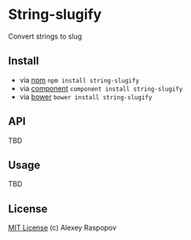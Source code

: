 # String-slugify

Convert strings to slug

## Install

 * via [npm](https://npmjs.org) `npm install string-slugify`
 * via [component](http://component.io) `component install string-slugify`
 * via [bower](http://bower.io) `bower install string-slugify`

## API

TBD

## Usage

TBD

## License

[MIT License](http://en.wikipedia.org/wiki/MIT_License) (c) Alexey Raspopov
